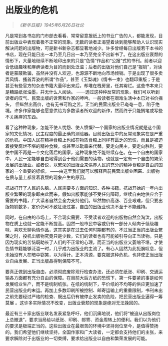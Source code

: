 # 出版业的危机

> _《新华日报》1945年6月26日社论_

凡是常到各书店的门市部去看看、常常留意报纸上的书业广告的人，都能发现，目前出版业中表现着极不正常的现象。无数的读者正渴望着读到能够帮助人认识现实解决问题的出版物，可是新书新杂志都显著地减少。许多曾经每日出版若干本书的书店，现在只能日出一本乃至几日出一本乃至完全不出新书了。在这出版业衰颓的情形下，大量地继续不断地印出来的只是“色情”作品和“公报”式的书刊。前者以迎合低级趣味和麻痹读者为目的而到处泛滥；后者的出版对他们自己是“报销”，对读者是蒙蔽欺骗，虽然并没有人欢迎，也源源不断地向市场倾销。于是出现了很多卖弄风情、搔首弄姿的所谓“作品”，甚至《玉梨魂》《情书一束》也翻印重版；于是甚至有些官方的杂志书籍大量印出来后，却堆在栈房里，任其霉烂。这些书本来只是糟蹋纸张油墨，并无什么人阅读。 ——透过这种种反常的现象，我们可以听到读者的叹气、民营出版的诉苦和作家的呻吟。一般读者在艰难生活中本已对书价摇头， 但纵然出高价，也有无书可购之苦。正当的民营出版业已奄奄一息，陷于绝境。许多作家能够也愿意供给为多数读者所欢迎的新作，然而终于只能搁笔或写些不关痛痒的东西。

看了这种种现象，怎能不使人忧怨、使人愤慨?一个国家的出版业情况就是这个国家的文化情况、民主程度的最正确的测验器。目前出版业中的反常现象实在是严重的危机。中国人民在精神食粮上也如在物质食粮上同样有匮乏的恐慌，而且是被迫着接受腐烂不堪的精神食粮，或甚至以砒霜来代替。要走向民主，要走向胜利，要使中国不再是一个文化落后的国家，这种现象绝不能继续存在。在一个自由的国家中，人民一定能够自由地得到合于他们需要的读物，也就是一定有一个自由的繁荣发展的出版业。或者说，以繁荣的出版业来供养人民的充分的精神食粮是自由的国家的一个重要的标帜。 ——由这里我们就可以解释目前民营出版业困窘、出版物在质与量上都显着衰颓的现象产生的原因。

抗战打开了人民的头脑。人民需要多方面的知识、各种书籍。抗战开始的一年内出版业繁荣的现象即由此而来。假如出版家能够不受任何障碍，继续自由地供应合于需要的书籍，广大读者自然会全力支持他们。纵然物价高涨、百业艰难，但只要出版物销数多，定价仍可不致狂涨过甚，自由的出版业也决不至于不能维持。

同时，在自由的市场上，不合现实需要、不受读者欢迎的出版物自然会淘汰，出版物在质上也就一定能不断提高。固然一般市民中容或仍有一部分人倾向于低级趣味、喜欢无聊色情作品，这其实是在过去任何时期都有的，不过当正当的出版业繁荣之时，投机出版物究竟只是少数，它们的读者也有可能被引导向正当读物。只是因为现实的苦恼既助长了人们的不正常的心理，而正当的出版业又萎缩不堪，才使色情书籍能够泛滥一时，几乎成为出版业的主流了。有心人固然为此扼腕叹息，但未始没有人在暗中窃笑，以为得计。正本清源，要克服这种危机，也非使正当出版业自由发展、正当出版品得到保障不可。

要真正做到出版自由，必须彻底废除现行检查办法，还必须在纸张、印刷、交通运输各方面都有充分自由的保障。在目前大后方纸的恐慌下，第一件要紧的事是如何发展纸业生产，而不是统制纸张。在纸的统制下，平价纸的不均等的供应更加速了民营出版业的末运。再加上多数印刷所被控制、邮寄运输上的重重限制，书刊未出之前先要经过严格的检查、既出后仍有被停止发卖的危险，把民营出版业逼得一筹莫展 。这许多实际情况不改变，出版业衰颓的现象是绝对无法挽回的。

最近有三十家出版业联名发表紧急呼吁，他们沉痛地说，他们将“被迫从出版岗位上总撤退”，要求当局给以纸张、印刷、邮寄、资金周转上的便利。我们以为他们的要求是极端正当的。这些出版业在最艰苦的环境中坚持岗位至今，是值得赞扬的。我们希望他们继续坚持，全国作家和广大读者，一定都会支持他们的主张，来要求解除对于出版业的一切束缚，要求给出版业以自由和繁荣发展的可能。
